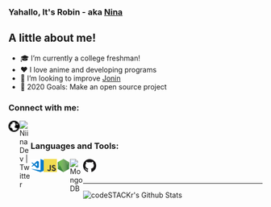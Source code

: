 ### Yahallo, It's Robin - aka [Nina][website]

## A little about me!
- 🎓 I’m currently a college freshman!
- ❤️ I love anime and developing programs
- 👯 I’m looking to improve [Jonin][jonin]
- 🥅 2020 Goals: Make an open source project

### Connect with me:

[<img align="left" alt="niina.gq" width="22px" src="https://raw.githubusercontent.com/iconic/open-iconic/master/svg/globe.svg" />][website]
[<img align="left" alt="NiinaDev | Twitter" width="22px" src="https://cdn.jsdelivr.net/npm/simple-icons@v3/icons/twitter.svg" />][twitter]

<br />

### Languages and Tools:

[<img align="left" alt="Visual Studio Code" width="26px" src="https://raw.githubusercontent.com/github/explore/80688e429a7d4ef2fca1e82350fe8e3517d3494d/topics/visual-studio-code/visual-studio-code.png" />][vscode]
[<img align="left" alt="JavaScript" width="26px" src="https://raw.githubusercontent.com/github/explore/80688e429a7d4ef2fca1e82350fe8e3517d3494d/topics/javascript/javascript.png" />][js]
[<img align="left" alt="Node.js" width="26px" src="https://raw.githubusercontent.com/github/explore/80688e429a7d4ef2fca1e82350fe8e3517d3494d/topics/nodejs/nodejs.png" />][nodejs]
[<img align="left" alt="MongoDB" width="26px" src="https://g.foolcdn.com/art/companylogos/square/mdb.png" />][mongodb]
[<img align="left" alt="GitHub" width="26px" src="https://raw.githubusercontent.com/github/explore/78df643247d429f6cc873026c0622819ad797942/topics/github/github.png" />][github]

<br />
<br />

---

<img align="left " alt="codeSTACKr's Github Stats" src="https://github-readme-stats.vercel.app/api?username=NiinaDev&show_icons=true&title_color=fff&icon_color=FF0092&text_color=9f9f9f&bg_color=151515" />

[website]: https://niina.gq
[twitter]: https://twitter.com/NiinaDev
[jonin]: https://jonin.gq
[vscode]: https://code.visualstudio.com/
[js]: https://developer.mozilla.org/en-US/docs/Web/JavaScript
[mongodb]: https://www.mongodb.com/
[github]: https://github.com/
[nodejs]: https://nodejs.org/en/
